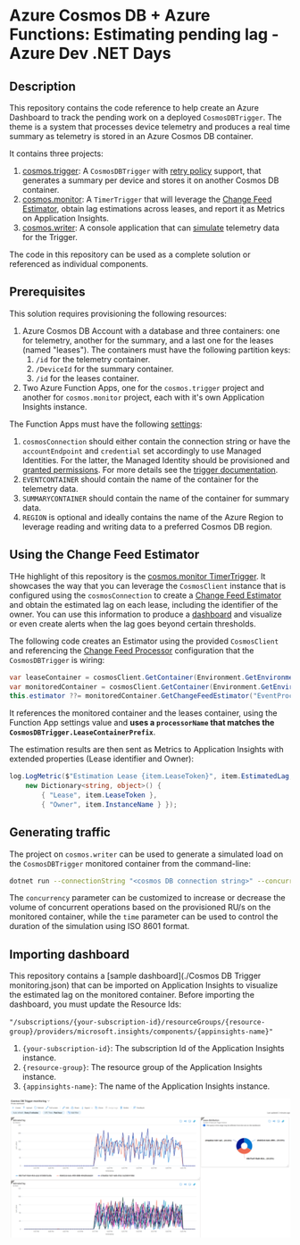 # Azure Cosmos DB + Azure Functions: Estimating pending lag - Azure Dev .NET Days

<TBD recording>

## Description

This repository contains the code reference to help create an Azure Dashboard to track the pending work on a deployed `CosmosDBTrigger`. The theme is a system that processes device telemetry and produces a real time summary as telemetry is stored in an Azure Cosmos DB container.

It contains three projects:

1. [cosmos.trigger](./cosmos.trigger/): A `CosmosDBTrigger` with [retry policy](https://learn.microsoft.com/azure/azure-functions/functions-bindings-error-pages#retry-strategies) support, that generates a summary per device and stores it on another Cosmos DB container.
1. [cosmos.monitor](./cosmos.monitor/): A `TimerTrigger` that will leverage the [Change Feed Estimator](https://docs.microsoft.com/azure/cosmos-db/sql/how-to-use-change-feed-estimator#as-an-on-demand-detailed-estimation), obtain lag estimations across leases, and report it as Metrics on Application Insights.
1. [cosmos.writer](/cosmos.writer/): A console application that can [simulate](#generating-traffic) telemetry data for the Trigger.

The code in this repository can be used as a complete solution or referenced as individual components.

## Prerequisites

This solution requires provisioning the following resources:

1. Azure Cosmos DB Account with a database and three containers: one for telemetry, another for the summary, and a last one for the leases (named "leases"). The containers must have the following partition keys:
    1. `/id` for the telemetry container.
    1. `/DeviceId` for the summary container.
    1. `/id` for the leases container.
1. Two Azure Function Apps, one for the `cosmos.trigger` project and another for `cosmos.monitor` project, each with it's own Application Insights instance.

The Function Apps must have the following [settings](https://learn.microsoft.com/azure/azure-functions/functions-how-to-use-azure-function-app-settings?tabs=portal#settings):

1. `cosmosConnection` should either contain the connection string or have the `accountEndpoint` and `credential` set accordingly to use Managed Identities. For the latter, the Managed Identity should be provisioned and [granted permissions](https://learn.microsoft.com/azure/cosmos-db/how-to-setup-rbac#using-the-azure-cli-1). For more details see the [trigger documentation](https://learn.microsoft.com/azure/azure-functions/functions-bindings-cosmosdb-v2-trigger?tabs=in-process%2Cextensionv4&pivots=programming-language-csharp#identity-based-connections).
1. `EVENTCONTAINER` should contain the name of the container for the telemetry data.
1. `SUMMARYCONTAINER` should contain the name of the container for summary data.
1. `REGION` is optional and ideally contains the name of the Azure Region to leverage reading and writing data to a preferred Cosmos DB region.

## Using the Change Feed Estimator

THe highlight of this repository is the [cosmos.monitor TimerTrigger](./cosmos.monitor/CosmosMonitor.cs). It showcases the way that you can leverage the `CosmosClient` instance that is configured using the `cosmosConnection` to create a [Change Feed Estimator](https://docs.microsoft.com/azure/cosmos-db/sql/how-to-use-change-feed-estimator#as-an-on-demand-detailed-estimation) and obtain the estimated lag on each lease, including the identifier of the owner. You can use this information to produce a [dashboard](#importing-dashboard) and visualize or even create alerts when the lag goes beyond certain thresholds.

The following code creates an Estimator using the provided `CosmosClient` and referencing the [Change Feed Processor](https://docs.microsoft.com/azure/cosmos-db/sql/change-feed-processor) configuration that the `CosmosDBTrigger` is wiring:

```csharp
var leaseContainer = cosmosClient.GetContainer(Environment.GetEnvironmentVariable("DATABASE"), "leases");
var monitoredContainer = cosmosClient.GetContainer(Environment.GetEnvironmentVariable("DATABASE"), Environment.GetEnvironmentVariable("EVENTCONTAINER"));
this.estimator ??= monitoredContainer.GetChangeFeedEstimator("EventProcessor", leaseContainer);
```

It references the monitored container and the leases container, using the Function App settings value and **uses a `processorName` that matches the `CosmosDBTrigger.LeaseContainerPrefix`**.

The estimation results are then sent as Metrics to Application Insights with extended properties (Lease identifier and Owner):

```csharp
log.LogMetric($"Estimation Lease {item.LeaseToken}", item.EstimatedLag, 
    new Dictionary<string, object>() { 
        { "Lease", item.LeaseToken }, 
        { "Owner", item.InstanceName } });
```

## Generating traffic

The project on `cosmos.writer` can be used to generate a simulated load on the `CosmosDBTrigger` monitored container from the command-line:

```bash
dotnet run --connectionString "<cosmos DB connection string>" --concurrency 5 --devices 100000 --db <database name> --container <telemetry container name> --time PT30M
```

The `concurrency` parameter can be customized to increase or decrease the volume of concurrent operations based on the provisioned RU/s on the monitored container, while the `time` parameter can be used to control the duration of the simulation using ISO 8601 format.

## Importing dashboard

This repository contains a [sample dashboard](./Cosmos DB Trigger monitoring.json) that can be imported on Application Insights to visualize the estimated lag on the monitored container. Before importing the dashboard, you must update the Resource Ids:

`"/subscriptions/{your-subscription-id}/resourceGroups/{resource-group}/providers/microsoft.insights/components/{appinsights-name}"`

1. `{your-subscription-id}`: The subscription Id of the Application Insights instance.
1. `{resource-group}`: The resource group of the Application Insights instance.
1. `{appinsights-name}`: The name of the Application Insights instance.

![Dashboard](./dashboard/dashboard-example.png)
